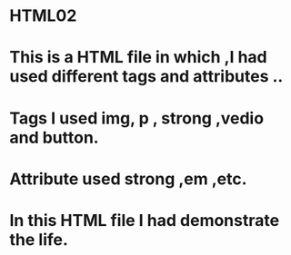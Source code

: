 # HTML02

# This is a HTML file in which ,I had used different tags and attributes ..
# Tags I used img, p , strong ,vedio and button.
# Attribute used strong ,em ,etc.
# In this HTML file I had demonstrate the life.
